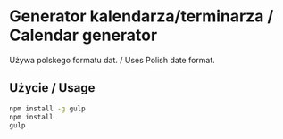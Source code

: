 # Generator kalendarza/terminarza / Calendar generator

Używa polskego formatu dat. / Uses Polish date format.

## Użycie / Usage

```bash
npm install -g gulp
npm install
gulp
```
